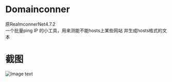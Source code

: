 # Domainconner
原RealmconnerNet4.7.2  
一个批量ping IP 的小工具，用来测能不能hosts上某些网站 并生成hosts格式的文本  

# 截图
![Image text](https://github.com/LunaroakF/Domainconner/blob/master/pic3.png)  
